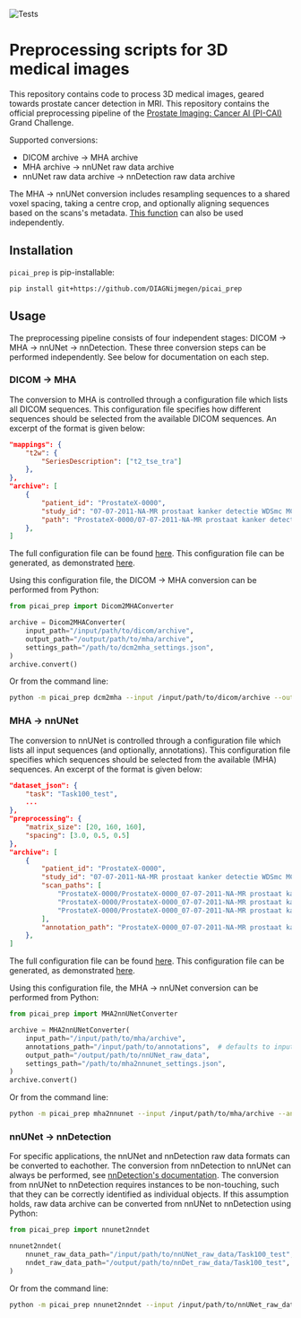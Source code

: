 ![Tests](https://github.com/DIAGNijmegen/picai_prep/actions/workflows/tests.yml/badge.svg)

# Preprocessing scripts for 3D medical images

This repository contains code to process 3D medical images, geared towards prostate cancer detection in MRI. This repository contains the official preprocessing pipeline of the [Prostate Imaging: Cancer AI (PI-CAI)](https://pi-cai.grand-challenge.org/) Grand Challenge.

Supported conversions:
- DICOM archive → MHA archive
- MHA archive → nnUNet raw data archive
- nnUNet raw data archive → nnDetection raw data archive

The MHA → nnUNet conversion includes resampling sequences to a shared voxel spacing, taking a centre crop, and optionally aligning sequences based on the scans's metadata. [This function](src/picai_prep/preprocessing.py#L462) can also be used independently.

## Installation
`picai_prep` is pip-installable:

`pip install git+https://github.com/DIAGNijmegen/picai_prep`

## Usage
The preprocessing pipeline consists of four independent stages: DICOM → MHA → nnUNet → nnDetection. These three conversion steps can be performed independently. See below for documentation on each step.

### DICOM → MHA
The conversion to MHA is controlled through a configuration file which lists all DICOM sequences. This configuration file specifies how different sequences should be selected from the available DICOM sequences. An excerpt of the format is given below:

```json
"mappings": {
    "t2w": {
        "SeriesDescription": ["t2_tse_tra"]
    },
},
"archive": [
    {
        "patient_id": "ProstateX-0000",
        "study_id": "07-07-2011-NA-MR prostaat kanker detectie WDSmc MCAPRODETW-05711",
        "path": "ProstateX-0000/07-07-2011-NA-MR prostaat kanker detectie WDSmc MCAPRODETW-05711/3.000000-t2tsesag-87368"
    },
]
```

The full configuration file can be found [here](tests/output-expected/dcm2mha_settings.json). This configuration file can be generated, as demonstrated [here](src/picai_prep/examples/dcm2mha/sample_archive.py).

Using this configuration file, the DICOM → MHA conversion can be performed from Python:

```python
from picai_prep import Dicom2MHAConverter

archive = Dicom2MHAConverter(
    input_path="/input/path/to/dicom/archive",
    output_path="/output/path/to/mha/archive",
    settings_path="/path/to/dcm2mha_settings.json",
)
archive.convert()
```

Or from the command line:

```bash
python -m picai_prep dcm2mha --input /input/path/to/dicom/archive --output /output/path/to/mha/archive --json /path/to/dcm2mha_settings.json
```

### MHA → nnUNet
The conversion to nnUNet is controlled through a configuration file which lists all input sequences (and optionally, annotations). This configuration file specifies which sequences should be selected from the available (MHA) sequences. An excerpt of the format is given below:

```json
"dataset_json": {
    "task": "Task100_test",
    ...
},
"preprocessing": {
    "matrix_size": [20, 160, 160],
    "spacing": [3.0, 0.5, 0.5]
},
"archive": [
    {
        "patient_id": "ProstateX-0000",
        "study_id": "07-07-2011-NA-MR prostaat kanker detectie WDSmc MCAPRODETW-05711",
        "scan_paths": [
            "ProstateX-0000/ProstateX-0000_07-07-2011-NA-MR prostaat kanker detectie WDSmc MCAPRODETW-05711_t2w.mha",
            "ProstateX-0000/ProstateX-0000_07-07-2011-NA-MR prostaat kanker detectie WDSmc MCAPRODETW-05711_adc.mha",
            "ProstateX-0000/ProstateX-0000_07-07-2011-NA-MR prostaat kanker detectie WDSmc MCAPRODETW-05711_hbv.mha"
        ],
        "annotation_path": "ProstateX-0000_07-07-2011-NA-MR prostaat kanker detectie WDSmc MCAPRODETW-05711.nii.gz"
    },
]
```

The full configuration file can be found [here](tests/output-expected/mha2nnunet_settings.json). This configuration file can be generated, as demonstrated [here](src/picai_prep/examples/mha2nnunet/sample_archive.py).

Using this configuration file, the MHA → nnUNet conversion can be performed from Python:

```python
from picai_prep import MHA2nnUNetConverter

archive = MHA2nnUNetConverter(
    input_path="/input/path/to/mha/archive",
    annotations_path="/input/path/to/annotations",  # defaults to input_path
    output_path="/output/path/to/nnUNet_raw_data",
    settings_path="/path/to/mha2nnunet_settings.json",
)
archive.convert()
```

Or from the command line:

```bash
python -m picai_prep mha2nnunet --input /input/path/to/mha/archive --annotations /input/path/to/annotations --output /output/path/to/nnUNet_raw_data --json /path/to/mha2nnunet_settings.json
```

### nnUNet → nnDetection
For specific applications, the nnUNet and nnDetection raw data formats can be converted to eachother. The conversion from nnDetection to nnUNet can always be performed, see [nnDetection's documentation](https://github.com/MIC-DKFZ/nnDetection#nnu-net-for-detection). The conversion from nnUNet to nnDetection requires instances to be non-touching, such that they can be correctly identified as individual objects. If this assumption holds, raw data archive can be converted from nnUNet to nnDetection using Python:

```python
from picai_prep import nnunet2nndet

nnunet2nndet(
    nnunet_raw_data_path="/input/path/to/nnUNet_raw_data/Task100_test",
    nndet_raw_data_path="/output/path/to/nnDet_raw_data/Task100_test",
)
```

Or from the command line:

```bash
python -m picai_prep nnunet2nndet --input /input/path/to/nnUNet_raw_data/Task100_test --output /output/path/to/nnDet_raw_data/Task100_test
```
